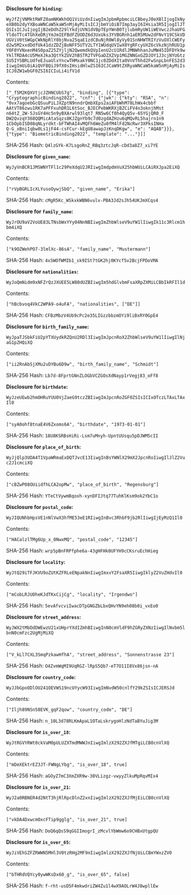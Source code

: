 __Disclosure for `binding`:__

```
WyJfZjVNMktRWFZ0amNKWkhOQ1ViUzdnIiwgImJpbmRpbmciLCBbeyJ0eXBlIjogIkNy
eXB0b2dyYXBoaWNCaW5kaW5nMjAyMiIsICJjbmYiOiB7Imp3ayI6IHsia3R5IjogIlJT
QSIsICJuIjogIjB2eDdhZ29lYkdjUVN1dVBpTEpYWnB0TjlubmRyUW1iWEVwczJhaUFG
YldoTTc4TGhXeDRjYmJmIEFBdFZUODZ6d3UxUks3YVBGRnh1aERSMUw2dFNvY19CSkVD
UGViV0tSWGpCWkNpRlY0bjNva25qaE1zdCBuNjR0Wl8yVy01SnNHWTRIYzVuOXlCWEFy
d2w5M2xxdDdfUk41dzZDZjBoNFF5UTV2LTY1WUdqUVIwX0YgRFcyUXZ6cVkzNjhRUU1p
Y0F0YVNxenM4S0paZ25ZYjljN2QwemdkQVpIenU2cU1RdlJMNWhhanJuMW45IDFDYk9w
YklTRDA4cU5MeXJka3QtYkZUV2hBSTR2TVFGaDZXZVp1MGZNNGxGZDJOY1J3cjNYUGtz
SU5IYSBRLUdfeEJuaUlxYncwTHMxakY0NC1jc0ZDdXIta0VnVThhd2FwSnpLbnFES2d3
IiwgImUiOiAiQVFBQiJ9fX0sIHsidHlwZSI6ICJCaW9tZXRyaWNCaW5kaW5nMjAyMiIs
ICJ0ZW1wbGF0ZSI6ICIuLi4ifV1d
```

Contents:

```
["_f5M2KQXVtjcJZHNCUbS7g", "binding", [{"type":
"CryptographicBinding2022", "cnf": {"jwk": {"kty": "RSA", "n":
"0vx7agoebGcQSuuPiLJXZptN9nndrQmbXEps2aiAFbWhM78LhWx4cbbf
AAtVT86zwu1RK7aPFFxuhDR1L6tSoc_BJECPebWKRXjBZCiFV4n3oknjhMst
n64tZ_2W-5JsGY4Hc5n9yBXArwl93lqt7_RN5w6Cf0h4QyQ5v-65YGjQR0_F
DW2QvzqY368QQMicAtaSqzs8KJZgnYb9c7d0zgdAZHzu6qMQvRL5hajrn1n9
1CbOpbISD08qNLyrdkt-bFTWhAI4vMQFh6WeZu0fM4lFd2NcRwr3XPksINHa
Q-G_xBniIqbw0Ls1jF44-csFCur-kEgU8awapJzKnqDKgw", "e": "AQAB"}}},
{"type": "BiometricBinding2022", "template": "..."}]]
```

SHA-256 Hash: `Q4lzGYk-K7LsgoRnZ_RBq3ztcJqR-cDd3a8Z7_xi7YE`

__Disclosure for `given_name`:__

```
WyJyVnBCR1JMSWNYTFl1c29PeXdqU2JRIiwgImdpdmVuX25hbWUiLCAiRXJpa2EiXQ
```

Contents:

```
["rVpBGRLIcXLYusoOywjSbQ", "given_name", "Erika"]
```

SHA-256 Hash: `cMgR5Kc_WSkxkWBN6vulv-PBA3Jd2sJh54UKJmXCqs4`

__Disclosure for `family_name`:__

```
WyJrOU9aV2VoUE83LTNsbWxYYy04NnNBIiwgImZhbWlseV9uYW1lIiwgIk11c3Rlcm1h
bm4iXQ
```

Contents:

```
["k9OZWehPO7-3lmlXc-86sA", "family_name", "Mustermann"]
```

SHA-256 Hash: `4xSWOfWMIb1_sk9ISt7tGK2hj0KYcf5v2BcjFPDoVMA`

__Disclosure for `nationalities`:__

```
WyJoQmNidm9xNFZrQzJXUEE5LW80dUZBIiwgIm5hdGlvbmFsaXRpZXMiLCBbIkRFIl1d
```

Contents:

```
["hBcbvoq4VkC2WPA9-o4uFA", "nationalities", ["DE"]]
```

SHA-256 Hash: `CFBzMbzV4Ub9cPc2e35LIGzzbbzmOYi9liBxRY0GpE4`

__Disclosure for `birth_family_name`:__

```
WyJpaTJSbkFiU2pYTXUydkRZQnU2RDl3IiwgImJpcnRoX2ZhbWlseV9uYW1lIiwgIlNj
aG1pZHQiXQ
```

Contents:

```
["ii2RnAbSjXMu2vDYBu6D9w", "birth_family_name", "Schmidt"]
```

SHA-256 Hash: `Lb7d-8FprtGNnZLOGbVCZGOsXdNayp1rVegj83_oFf8`

__Disclosure for `birthdate`:__

```
WyJzeUEwb2hmOHRuYUU0VjZaeG9tczZBIiwgImJpcnRoZGF0ZSIsICIxOTczLTAxLTAx
Il0
```

Contents:

```
["syA0ohf8tnaE4V6Zxoms6A", "birthdate", "1973-01-01"]
```

SHA-256 Hash: `18U8KSRBsHiRi-Lsm7uMnyh-UpntUUsqu5pDJWM5cII`

__Disclosure for `place_of_birth`:__

```
WyJjQlp3UDA4T1VpaWRmaExDQTJvcE13IiwgInBsYWNlX29mX2JpcnRoIiwgIlJlZ2Vu
c2J1cmciXQ
```

Contents:

```
["cBZwP08OUiidfhLCA2opMw", "place_of_birth", "Regensburg"]
```

SHA-256 Hash: `YTeCtVywmBqoxh-xynDFIJtq77TuhKlKsm9ok2YbC1o`

__Disclosure for `postal_code`:__

```
WyJIQUNhbHpsVE1nNlVwX3hfME53eE1RIiwgInBvc3RhbF9jb2RlIiwgIjEyMzQ1Il0
```

Contents:

```
["HACalzlTMg6Up_x_0NwxMQ", "postal_code", "12345"]
```

SHA-256 Hash: `wrp5pBnFRPfphe6a-43gHFHk0UFYH9cCKsruEchHieg`

__Disclosure for `locality`:__

```
WyJtQ29iTFJKVU9oZUtKZFRLeENpakNnIiwgImxvY2FsaXR5IiwgIklyZ2VuZHdvIl0
```

Contents:

```
["mCobLRJUOheKJdTKxCijCg", "locality", "Irgendwo"]
```

SHA-256 Hash: `5evAfvcviIwacDTpGNGZbLbxQHvYN9eh08b0i_vxEo0`

__Disclosure for `street_address`:__

```
WyJWX2tMbDdDWEwzU21xUHprYXdIZmhBIiwgInN0cmVldF9hZGRyZXNzIiwgIlNvbm5l
bnN0cmFzc2UgMjMiXQ
```

Contents:

```
["V_kLl7CXL3SmqPzkawHfhA", "street_address", "Sonnenstrasse 23"]
```

SHA-256 Hash: `O4ZvmWqMI9UqRGZ-lRpS5Qb7-eT7O11I8Vx86jsn-nA`

__Disclosure for `country_code`:__

```
WyJJbGpoODlOU241OEVWS19ncUYycW93IiwgImNvdW50cnlfY29kZSIsICJERSJd
```

Contents:

```
["Iljh89NSn58EVK_gqF2qow", "country_code", "DE"]
```

SHA-256 Hash: `n_10L3d78RLKmApaL1OTaLskrygoHlzNdTaBYuJig3M`

__Disclosure for `is_over_18`:__

```
WyJtRGVYRWt0ckVaM0pULUZXTmdMWWJnIiwgImlzX292ZXJfMTgiLCB0cnVlXQ
```

Contents:

```
["mDeXEktrEZ3JT-FWNgLYbg", "is_over_18", true]
```

SHA-256 Hash: `aGOyZ7mC3XmZXR9w-30VLizgz-vwyyZlkuMpRqvMIx4`

__Disclosure for `is_over_21`:__

```
WyJ2a0RBNER4d2NtT3hjRlRpcDlnZ2xnIiwgImlzX292ZXJfMjEiLCB0cnVlXQ
```

Contents:

```
["vkDA4DxwcmOxcFTip9gglg", "is_over_21", true]
```

SHA-256 Hash: `DoQ6qQsS9qGGIImogrI_zMcvlYbWmw6o9CHBxUtgpQU`

__Disclosure for `is_over_65`:__

```
WyJiVEhSZFZRWWN5MHl3V0tzRHg2MF9nIiwgImlzX292ZXJfNjUiLCBmYWxzZV0
```

Contents:

```
["bTHRdVQYcy0ywWKsDx60_g", "is_over_65", false]
```

SHA-256 Hash: `f-rht-usD5F4mkwdriZW4Zu1l4wX9AOLrW4J8wpllEw`